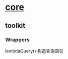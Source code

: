 # [core](https://www.javadoc.io/doc/com.baomidou/mybatis-plus-core/latest/index.html)

## toolkit

### Wrappers

lambdaQuery() 构造查询语句
